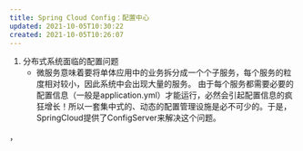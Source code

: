 ```yaml
---
title: Spring Cloud Config：配置中心
updated: 2021-10-05T10:30:22
created: 2021-10-05T10:26:07
---
```


1.  分布式系统面临的配置问题
    - 微服务意味着要将单体应用中的业务拆分成一个个子服务，每个服务的粒度相对较小，因此系统中会出现大量的服务。
由于每个服务都需要必要的配置信息（一般是application.yml）才能运行，必然会引起配置信息的疯狂增长！所以一套集中式的、动态的配置管理设施是必不可少的。于是，SpringCloud提供了ConfigServer来解决这个问题。

，
